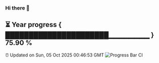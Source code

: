 ### Hi there 👋
⏳ Year progress { ██████████████████████▁▁▁▁▁▁▁▁ } 75.90 %
---
⏰ Updated on Sun, 05 Oct 2025 00:46:53 GMT
![Progress Bar CI](https://github.com/Moyi321/Moyi321/workflows/Progress%20Bar%20CI/badge.svg)
